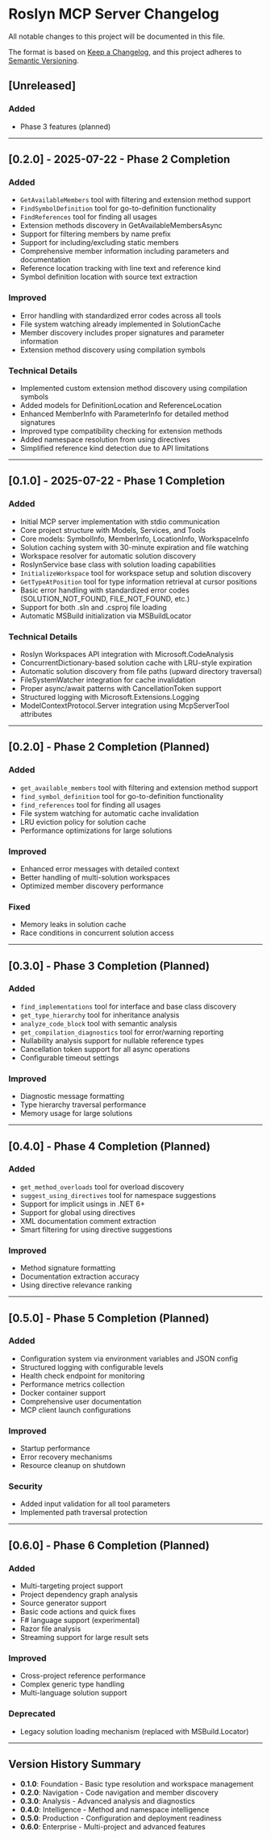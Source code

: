 # Roslyn MCP Server Changelog

All notable changes to this project will be documented in this file.

The format is based on [Keep a Changelog](https://keepachangelog.com/en/1.1.0/),
and this project adheres to [Semantic Versioning](https://semver.org/spec/v2.0.0.html).

## [Unreleased]

### Added
- Phase 3 features (planned)

---

## [0.2.0] - 2025-07-22 - Phase 2 Completion

### Added
- `GetAvailableMembers` tool with filtering and extension method support
- `FindSymbolDefinition` tool for go-to-definition functionality  
- `FindReferences` tool for finding all usages
- Extension methods discovery in GetAvailableMembersAsync
- Support for filtering members by name prefix
- Support for including/excluding static members
- Comprehensive member information including parameters and documentation
- Reference location tracking with line text and reference kind
- Symbol definition location with source text extraction

### Improved
- Error handling with standardized error codes across all tools
- File system watching already implemented in SolutionCache
- Member discovery includes proper signatures and parameter information
- Extension method discovery using compilation symbols

### Technical Details
- Implemented custom extension method discovery using compilation symbols
- Added models for DefinitionLocation and ReferenceLocation
- Enhanced MemberInfo with ParameterInfo for detailed method signatures
- Improved type compatibility checking for extension methods
- Added namespace resolution from using directives
- Simplified reference kind detection due to API limitations

---

## [0.1.0] - 2025-07-22 - Phase 1 Completion

### Added
- Initial MCP server implementation with stdio communication
- Core project structure with Models, Services, and Tools
- Core models: SymbolInfo, MemberInfo, LocationInfo, WorkspaceInfo
- Solution caching system with 30-minute expiration and file watching
- Workspace resolver for automatic solution discovery
- RoslynService base class with solution loading capabilities
- `InitializeWorkspace` tool for workspace setup and solution discovery
- `GetTypeAtPosition` tool for type information retrieval at cursor positions
- Basic error handling with standardized error codes (SOLUTION_NOT_FOUND, FILE_NOT_FOUND, etc.)
- Support for both .sln and .csproj file loading
- Automatic MSBuild initialization via MSBuildLocator

### Technical Details
- Roslyn Workspaces API integration with Microsoft.CodeAnalysis
- ConcurrentDictionary-based solution cache with LRU-style expiration
- Automatic solution discovery from file paths (upward directory traversal)
- FileSystemWatcher integration for cache invalidation
- Proper async/await patterns with CancellationToken support
- Structured logging with Microsoft.Extensions.Logging
- ModelContextProtocol.Server integration using McpServerTool attributes

---

## [0.2.0] - Phase 2 Completion (Planned)

### Added
- `get_available_members` tool with filtering and extension method support
- `find_symbol_definition` tool for go-to-definition functionality
- `find_references` tool for finding all usages
- File system watching for automatic cache invalidation
- LRU eviction policy for solution cache
- Performance optimizations for large solutions

### Improved
- Enhanced error messages with detailed context
- Better handling of multi-solution workspaces
- Optimized member discovery performance

### Fixed
- Memory leaks in solution cache
- Race conditions in concurrent solution access

---

## [0.3.0] - Phase 3 Completion (Planned)

### Added
- `find_implementations` tool for interface and base class discovery
- `get_type_hierarchy` tool for inheritance analysis
- `analyze_code_block` tool with semantic analysis
- `get_compilation_diagnostics` tool for error/warning reporting
- Nullability analysis support for nullable reference types
- Cancellation token support for all async operations
- Configurable timeout settings

### Improved
- Diagnostic message formatting
- Type hierarchy traversal performance
- Memory usage for large solutions

---

## [0.4.0] - Phase 4 Completion (Planned)

### Added
- `get_method_overloads` tool for overload discovery
- `suggest_using_directives` tool for namespace suggestions
- Support for implicit usings in .NET 6+
- Support for global using directives
- XML documentation comment extraction
- Smart filtering for using directive suggestions

### Improved
- Method signature formatting
- Documentation extraction accuracy
- Using directive relevance ranking

---

## [0.5.0] - Phase 5 Completion (Planned)

### Added
- Configuration system via environment variables and JSON config
- Structured logging with configurable levels
- Health check endpoint for monitoring
- Performance metrics collection
- Docker container support
- Comprehensive user documentation
- MCP client launch configurations

### Improved
- Startup performance
- Error recovery mechanisms
- Resource cleanup on shutdown

### Security
- Added input validation for all tool parameters
- Implemented path traversal protection

---

## [0.6.0] - Phase 6 Completion (Planned)

### Added
- Multi-targeting project support
- Project dependency graph analysis
- Source generator support
- Basic code actions and quick fixes
- F# language support (experimental)
- Razor file analysis
- Streaming support for large result sets

### Improved
- Cross-project reference performance
- Complex generic type handling
- Multi-language solution support

### Deprecated
- Legacy solution loading mechanism (replaced with MSBuild.Locator)

---

## Version History Summary

- **0.1.0**: Foundation - Basic type resolution and workspace management
- **0.2.0**: Navigation - Code navigation and member discovery
- **0.3.0**: Analysis - Advanced analysis and diagnostics
- **0.4.0**: Intelligence - Method and namespace intelligence
- **0.5.0**: Production - Configuration and deployment readiness
- **0.6.0**: Enterprise - Multi-project and advanced features